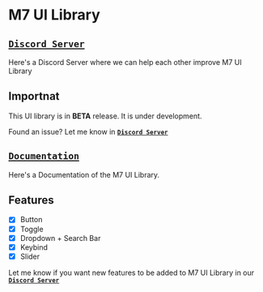 # M7 UI Library 

## **[`Discord Server`](https://discord.gg/PUWk3xwsjk)**

Here's a Discord Server where we can help each other improve M7 UI Library

## Importnat
This UI library is in **BETA** release. It is under development.

Found an issue? Let me know in **[`Discord Server`](https://discord.gg/PUWk3xwsjk)**

## **[`Documentation`](https://github.com/M7ilan/M7-UI-Library/blob/main/Documentation.md)**
Here's a Documentation of the M7 UI Library.

## Features
- [x] Button
- [x] Toggle
- [x] Dropdown + Search Bar
- [x] Keybind
- [x] Slider

Let me know if you want new features to be added to M7 UI Library in our **[`Discord Server`](https://discord.gg/PUWk3xwsjk)**
